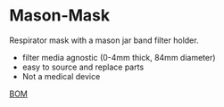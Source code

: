 # Mason-Mask
Respirator mask with a mason jar band filter holder.
- filter media agnostic (0-4mm thick, 84mm diameter)
- easy to source and replace parts
- Not a medical device

[BOM](https://docs.google.com/spreadsheets/d/1EUOglmR5kzrgqNftCG8xaLZRS0q1X6JF2xHkXeKovjQ/edit?usp=sharing)



